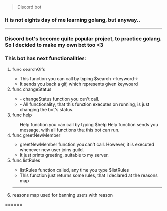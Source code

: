 
> Discord bot 
<h3>It is not eights day of me learning golang, but anyway..</h3>
<hr>
<h3>Discord bot's become quite popular project, to practice golang. So I decided to make my own bot too <3 </h3>
    <h3>This bot has next functionalities: </h3>
<ol><li>func searchGifs</li>
    <ul>    
            <li> This function you can call by typing $search <-keyword->
            <li>It sends you back a gif, which represents given keywoard
    </ul>
<li>func changeStatus</li>
     <ul>
         <li>- changeStatus function you can't call. </li>
         <li>- All functionality, that this function executes on running, is just changing the bot's status. </li>
     </ul>
<li>func help</li>
    <ul>
        Help function you can call by typing $help
        Help function sends you message, with all functions that this bot can run.
    </ul>
<li>func greetNewMember</li>
    <ul>
        <li>greetNewMember function you can't call. However, it is executed whenever new user joins guild.</li>
        <li>It just prints greeting, suitable to my server. </li>
    </ul>
        <li>func listRules </li>
        <ul>
            <li> listRules function called, any time you type $listRules </li>
            <li> This function just returns some rules, that I declared at the reasons map </li>
        </ul>
 <hr>
        <li>   reasons map used for banning users with reason    </li>
    </ol>
    ======
